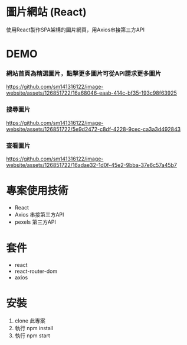 # 圖片網站 (React)
使用React製作SPA架構的圖片網頁，用Axios串接第三方API

# DEMO
### 網站首頁為精選圖片，點擊更多圖片可從API請求更多圖片

https://github.com/sm141316122/image-website/assets/126851722/16a68046-eaab-414c-bf35-193c98f63925

### 搜尋圖片

https://github.com/sm141316122/image-website/assets/126851722/5e9d2472-c8df-4228-9cec-ca3a3d492843

### 查看圖片

https://github.com/sm141316122/image-website/assets/126851722/16adae32-1d0f-45e2-9bba-37e6c57a45b7

# 專案使用技術
- React
- Axios 串接第三方API
- pexels 第三方API

# 套件
- react
- react-router-dom
- axios

# 安裝
1. clone 此專案
2. 執行 npm install
3. 執行 npm start
